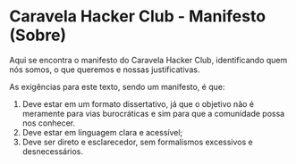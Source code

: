 Caravela Hacker Club - Manifesto (Sobre)
========================================

Aqui se encontra o manifesto do Caravela Hacker Club, identificando quem nós
somos, o que queremos e nossas justificativas.

As exigências para este texto, sendo um manifesto, é que:
1. Deve estar em um formato dissertativo, já que o objetivo não é meramente
   para vias burocráticas e sim para que a comunidade possa nos conhecer.
2. Deve estar em linguagem clara e acessível;
3. Deve ser direto e esclarecedor, sem formalismos excessivos e desnecessários.
